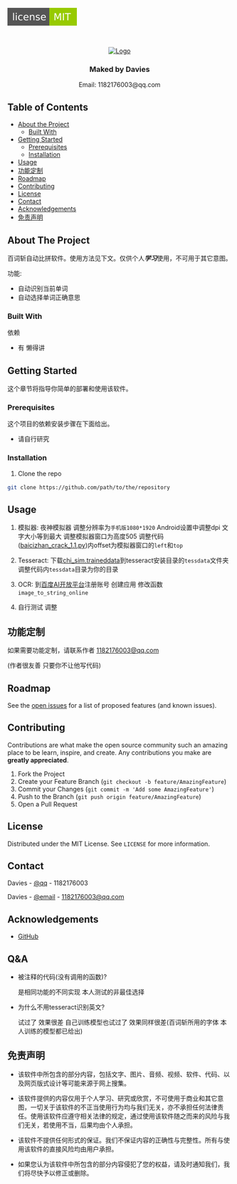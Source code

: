 
[![MIT License][license-shield]][license-url]



<br />
<p align="center">
  <a href="https://github.com/DaviesGit">
    <img src="readme_images/Ideal_Logo_Davies.ico" alt="Logo" width="150">
  </a>

  <h3 align="center">Maked by Davies</h3>

  <p align="center">
    Email: 1182176003@qq.com
<!--     <br />
    <a href="https://github.com/DaviesGit"><strong>Explore the docs »</strong></a>
    <br />
    <br />
    <a href="javascript:void(0)">View Demo</a>
    ·
    <a href="javascript:void(0)">Report Bug</a>
    ·
    <a href="javascript:void(0)">Request Feature</a> -->
  </p>
</p>



<!-- TABLE OF CONTENTS -->
## Table of Contents

* [About the Project](#about-the-project)
  * [Built With](#built-with)
* [Getting Started](#getting-started)
  * [Prerequisites](#prerequisites)
  * [Installation](#installation)
* [Usage](#usage)
* [功能定制](#功能定制)
* [Roadmap](#roadmap)
* [Contributing](#contributing)
* [License](#license)
* [Contact](#contact)
* [Acknowledgements](#acknowledgements)
* [免责声明](#免责声明)


<!-- ABOUT THE PROJECT -->
## About The Project

百词斩自动比拼软件。使用方法见下文。仅供个人***学习***使用，不可用于其它意图。

功能:
* 自动识别当前单词
* 自动选择单词正确意思

### Built With
依赖
* 有 懒得讲



<!-- GETTING STARTED -->

## Getting Started

这个章节将指导你简单的部署和使用该软件。

### Prerequisites

这个项目的依赖安装步骤在下面给出。
* 请自行研究



### Installation

1. Clone the repo
```sh
git clone https://github.com/path/to/the/repository
```



<!-- USAGE EXAMPLES -->
## Usage

1. 模拟器: 夜神模拟器 调整分辨率为`手机版1080*1920` Android设置中调整dpi 文字大小等到最大 调整模拟器窗口为高度505 调整代码([baicizhan_crack_1.1.py](https://github.com/F-Unction/baicizhan_auto/blob/master/baicizhan_crack_1.1.py))内offset为模拟器窗口的`left`和`top`
2. Tesseract: 下载[chi_sim.traineddata](https://raw.githubusercontent.com/tesseract-ocr/tessdata/4.00/chi_sim.traineddata)到tesseract安装目录的`tessdata`文件夹 调整代码内`tessdata`目录为你的目录

3. OCR: 到[百度AI开放平台](https://ai.baidu.com/tech/ocr)注册账号  创建应用 修改函数`image_to_string_online`

4. 自行测试 调整




## 功能定制

如果需要功能定制，请联系作者 [1182176003@qq.com](1182176003@qq.com)

(作者很友善 只要你不让他写代码)

<!-- ROADMAP -->

## Roadmap

See the [open issues](https://example.com) for a list of proposed features (and known issues).



<!-- CONTRIBUTING -->
## Contributing

Contributions are what make the open source community such an amazing place to be learn, inspire, and create. Any contributions you make are **greatly appreciated**.

1. Fork the Project
2. Create your Feature Branch (`git checkout -b feature/AmazingFeature`)
3. Commit your Changes (`git commit -m 'Add some AmazingFeature'`)
4. Push to the Branch (`git push origin feature/AmazingFeature`)
5. Open a Pull Request



<!-- LICENSE -->
## License

Distributed under the MIT License. See `LICENSE` for more information.



<!-- CONTACT -->
## Contact

Davies - [@qq](1182176003) - 1182176003

Davies - [@email](1182176003@qq.com) - 1182176003@qq.com



<!-- ACKNOWLEDGEMENTS -->

## Acknowledgements
* [GitHub](https://github.com/)



## Q&A

- 被注释的代码(没有调用的函数)?

  是相同功能的不同实现 本人测试的非最佳选择

- 为什么不用tesseract识别英文?

  试过了 效果很差 自己训练模型也试过了 效果同样很差(百词斩所用的字体 本人训练的模型都已给出)
  
  

## 免责声明
* 该软件中所包含的部分内容，包括文字、图片、音频、视频、软件、代码、以及网页版式设计等可能来源于网上搜集。

* 该软件提供的内容仅用于个人学习、研究或欣赏，不可使用于商业和其它意图，一切关于该软件的不正当使用行为均与我们无关，亦不承担任何法律责任。使用该软件应遵守相关法律的规定，通过使用该软件随之而来的风险与我们无关，若使用不当，后果均由个人承担。

* 该软件不提供任何形式的保证。我们不保证内容的正确性与完整性。所有与使用该软件的直接风险均由用户承担。

* 如果您认为该软件中所包含的部分内容侵犯了您的权益，请及时通知我们，我们将尽快予以修正或删除。

<!-- MARKDOWN LINKS & IMAGES -->
<!-- https://www.markdownguide.org/basic-syntax/#reference-style-links -->

[license-shield]: readme_images/MIT_license.svg
[license-url]: https://opensource.org/licenses/MIT

[product-screenshot]: readme_images/screenshot.png
